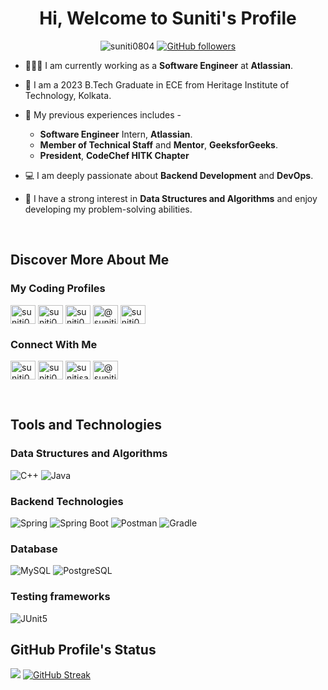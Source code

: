 
<!---![](https://komarev.com/ghpvc/?username=suniti0804)

![GitHub stats](https://github-readme-stats.vercel.app/api?username=suniti0804&show_icons=true&theme=tokyonight)
<br><br><br>
[![GitHub Streak](https://github-readme-streak-stats.herokuapp.com/?user=suniti0804&theme=tokyonight)](https://git.io/streak-stats)  

<p align="center"> <img align="center" src="https://github-readme-stats.vercel.app/api?username=suniti0804&show_icons=true&theme=tokyonight" alt="suniti0804" /></p>

<p align="center"><img align="center" src="https://github-readme-streak-stats.herokuapp.com/?user=suniti0804&show_icons=true&theme=tokyonight_duo" alt="suniti0804" /></p>

<!-- ACTIVITY GRAPH TRACKER 
[![Suniti's github activity graph](https://activity-graph.herokuapp.com/graph?username=suniti0804&theme=react-dark)](https://github.com/suniti0804/github-readme-activity-graph)  


--->

<h1 align="center">Hi, Welcome to Suniti's Profile</h1>
<p align="center">
  <img src="https://komarev.com/ghpvc/?username=suniti0804&label=Profile%20views&color=0e75b6&style=flat" alt="suniti0804" />
  <a href="https://github.com/suniti0804">
    <img src="https://img.shields.io/github/followers/suniti0804?label=Follow&style=social" alt="GitHub followers">
  </a>
</p>

<!---<p align="left"> <a href="https://github.com/ryo-ma/github-profile-trophy"><img src="https://github-profile-trophy.vercel.app/?username=suniti0804" alt="suniti0804" /></a> </p> --->
- 👩🏻‍💻 I am currently working as a **Software Engineer** at **Atlassian**.
- 🏫 I am a 2023 B.Tech Graduate in ECE from Heritage Institute of Technology, Kolkata.
- 💼 My previous experiences includes -
    -    **Software Engineer** Intern, **Atlassian**.
    -    **Member of Technical Staff** and **Mentor**, **GeeksforGeeks**.
    -    **President**, **CodeChef HITK Chapter**
- 💻 I am deeply passionate about **Backend Development** and **DevOps**.
- 📝 I have a strong interest in **Data Structures and Algorithms** and enjoy developing my problem-solving abilities.

  <br>

<!---- <p align="center"> <a href="https://twitter.com/suniti0804" target="blank"><img src="https://img.shields.io/twitter/follow/suniti0804?logo=twitter&style=for-the-badge" alt="suniti0804" /></a> </p> ---->
<h2>Discover More About Me</h2>
<h3 align="left">My Coding Profiles</h3>
<a href="https://auth.geeksforgeeks.org/user/suniti0804" target="blank"><img align="center" src="https://raw.githubusercontent.com/rahuldkjain/github-profile-readme-generator/master/src/images/icons/Social/geeks-for-geeks.svg" alt="suniti0804" height="30" width="40" /></a>
<a href="https://www.leetcode.com/suniti0804" target="blank"><img align="center" src="https://raw.githubusercontent.com/rahuldkjain/github-profile-readme-generator/master/src/images/icons/Social/leet-code.svg" alt="suniti0804" height="30" width="40" /></a>
<a href="https://www.hackerrank.com/suniti0804" target="blank"><img align="center" src="https://raw.githubusercontent.com/rahuldkjain/github-profile-readme-generator/master/src/images/icons/Social/hackerrank.svg" alt="suniti0804" height="30" width="40" /></a>
<a href="https://www.hackerearth.com/@suniti0804" target="blank"><img align="center" src="https://static-fastly.hackerearth.com/static/hackerearth/images/logo/HE_identity.png" alt="@suniti0804" height="30" width="40" /></a>
<a href="https://www.codechef.com/users/suniti0804" target="blank"><img align="center" src="https://yt3.googleusercontent.com/Lkx3tvgHdRADC3wXQ5TfJZRTeH4nboEPA_-eJChOZ6jRkOdY35lcg014Whj36rHFXhrHY1T_4cs=s900-c-k-c0x00ffffff-no-rj" alt="suniti0804" height="30" width="40" /></a>


<h3 align="left">Connect With Me</h3>
<p align="left">
<a href="https://twitter.com/suniti0804" target="blank"><img align="center" src="https://raw.githubusercontent.com/rahuldkjain/github-profile-readme-generator/master/src/images/icons/Social/twitter.svg" alt="suniti0804" height="30" width="40" /></a>
<a href="https://linkedin.com/in/suniti0804" target="blank"><img align="center" src="https://raw.githubusercontent.com/rahuldkjain/github-profile-readme-generator/master/src/images/icons/Social/linked-in-alt.svg" alt="suniti0804" height="30" width="40" /></a>
<a href="https://instagram.com/sunitisartverse" target="blank"><img align="center" src="https://raw.githubusercontent.com/rahuldkjain/github-profile-readme-generator/master/src/images/icons/Social/instagram.svg" alt="sunitisartverse" height="30" width="40" /></a>
<a href="https://medium.com/@suniti0804" target="blank"><img align="center" src="https://raw.githubusercontent.com/rahuldkjain/github-profile-readme-generator/master/src/images/icons/Social/medium.svg" alt="@suniti0804" height="30" width="40" /></a>

</p>
<br>
 <h2> Tools and Technologies </h2>
 <h3>Data Structures and Algorithms</h3>
 
 ![C++](https://img.shields.io/static/v1?style=for-the-badge&message=C%2B%2B&color=00599C&logo=C%2B%2B&logoColor=FFFFFF&label=)
 ![Java](https://img.shields.io/static/v1?style=for-the-badge&message=Java&color=00599C&logo=Java&logoColor=FFFFFF&label=)
 
 <h3>Backend Technologies</h3>
 
 ![Spring](https://img.shields.io/static/v1?style=for-the-badge&message=Spring&color=000000&logo=Spring&logoColor=FFFFFF&label=)
 ![Spring Boot](https://img.shields.io/static/v1?style=for-the-badge&message=Spring+Boot&color=6DB33F&logo=Spring+Boot&logoColor=FFFFFF&label=)
 ![Postman](https://img.shields.io/static/v1?style=for-the-badge&message=Postman&color=FF6C37&logo=Postman&logoColor=FFFFFF&label=)
 ![Gradle](https://img.shields.io/static/v1?style=for-the-badge&message=Gradle&color=02303A&logo=Gradle&logoColor=FFFFFF&label=)
 
 <h3>Database</h3>
 
 ![MySQL](https://img.shields.io/static/v1?style=for-the-badge&message=MySQL&color=4479A1&logo=MySQL&logoColor=FFFFFF&label=)
 ![PostgreSQL](https://img.shields.io/static/v1?style=for-the-badge&message=PostgreSQL&color=4479A1&logo=PostgreSQL&logoColor=FFFFFF&label=)
 
 
 <h3> Testing frameworks </h3>
 
 ![JUnit5](https://img.shields.io/static/v1?style=for-the-badge&message=JUnit5&color=25A162&logo=JUnit5&logoColor=FFFFFF&label=)



<!--- <p><img align="left" src="https://github-readme-stats.vercel.app/api/top-langs?username=suniti0804&show_icons=true&locale=en&layout=compact" alt="suniti0804" /></p>--->

<h2>GitHub Profile's Status</h2>
<p align="center">

![](https://github-readme-stats.vercel.app/api?username=suniti0804&show_icons=true&theme=tokyonight)    [![GitHub Streak](https://github-readme-streak-stats.herokuapp.com/?user=suniti0804&theme=tokyonight)](https://git.io/streak-stats)  

</p>
 

            
                                                                    
 
<!---
suniti0804/suniti0804 is a ✨ special ✨ repository because its `README.md` (this file) appears on your GitHub profile.
You can click the Preview link to take a look at your changes.
--->
